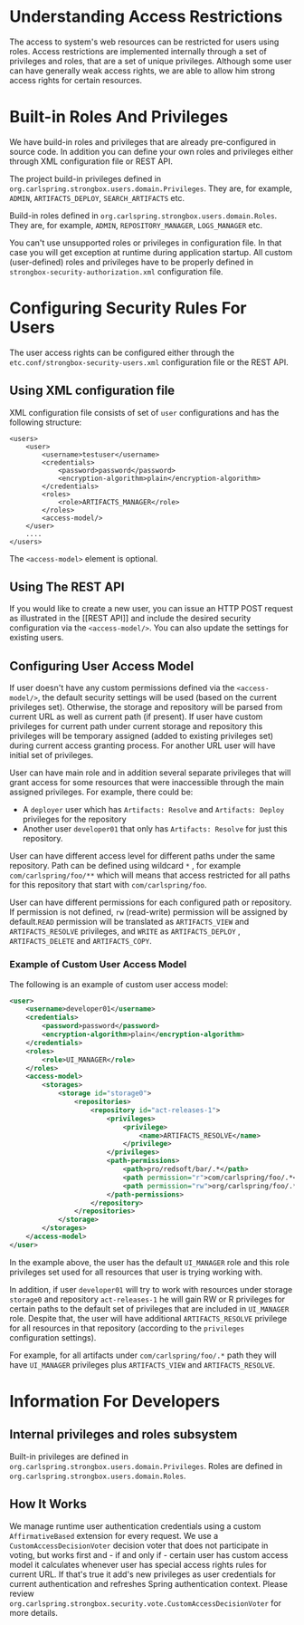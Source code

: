 # Understanding Access Restrictions

The access to system's web resources can be restricted for users using roles. Access restrictions are implemented internally through a set of privileges and roles, that are a set of unique privileges. Although some user can have generally weak access rights, we are able to allow him strong access rights for certain resources.

# Built-in Roles And Privileges

We have build-in roles and privileges that are already pre-configured in source code. In addition you can define your own roles and privileges either through XML configuration file or REST API.

The project build-in privileges defined in `org.carlspring.strongbox.users.domain.Privileges`. They are, for example, `ADMIN`, `ARTIFACTS_DEPLOY`, `SEARCH_ARTIFACTS` etc.

Build-in roles defined in `org.carlspring.strongbox.users.domain.Roles`. They are, for example, `ADMIN`, `REPOSITORY_MANAGER`, `LOGS_MANAGER` etc.

You can't use unsupported roles or privileges in configuration file. In that case you will get exception at runtime during application startup. All custom (user-defined) roles and privileges have to be properly defined in `strongbox-security-authorization.xml` configuration file.

# Configuring Security Rules For Users

The user access rights can be configured either through the `etc.conf/strongbox-security-users.xml` configuration file or the REST API.

## Using XML configuration file

XML configuration file consists of set of `user` configurations and has the following structure:

    <users>
        <user>
            <username>testuser</username>
            <credentials>
                <password>password</password>
                <encryption-algorithm>plain</encryption-algorithm>
            </credentials>
            <roles>
                <role>ARTIFACTS_MANAGER</role>
            </roles>
            <access-model/>
        </user>
        ....
    </users>

The `<access-model>` element is optional.

## Using The REST API

If you would like to create a new user, you can issue an HTTP POST request as illustrated in the [[REST API]] and include the desired security configuration via the `<access-model/>`. You can also update the settings for existing users. 

## Configuring User Access Model

If user doesn't have any custom permissions defined via the `<access-model/>`, the default security settings will be used (based on the current privileges set). Otherwise, the storage and repository will be parsed from current URL as well as current path (if present). If user have custom privileges for current path under current storage and repository this privileges will be temporary assigned (added to existing privileges set) during current access granting process. For another URL user will have initial set of privileges.

User can have main role and in addition several separate privileges that will grant access for some resources that were inaccessible through the main assigned privileges. For example, there could be:
* A `deployer` user which has `Artifacts: Resolve` and `Artifacts: Deploy` privileges for the repository
* Another user `developer01`  that only has `Artifacts: Resolve`  for just this repository.

User can have different access level for different paths under the same repository. Path can be defined using wildcard `*` , for example `com/carlspring/foo/**`  which will means that access restricted for all paths for this repository that start with `com/carlspring/foo`.

User can have different permissions for each configured path or repository. If permission  is not defined, `rw`  (read-write) permission will be assigned by default.`READ` permission will be translated as `ARTIFACTS_VIEW` and `ARTIFACTS_RESOLVE`  privileges, and `WRITE` as `ARTIFACTS_DEPLOY` , `ARTIFACTS_DELETE` and `ARTIFACTS_COPY`.

### Example of Custom User Access Model

The following is an example of custom user access model:

```xml
<user>
    <username>developer01</username>
    <credentials>
        <password>password</password>
        <encryption-algorithm>plain</encryption-algorithm>
    </credentials>
    <roles>
        <role>UI_MANAGER</role>
    </roles>
    <access-model>
        <storages>
            <storage id="storage0">
                <repositories>
                    <repository id="act-releases-1">
                        <privileges>
                            <privilege>
                                <name>ARTIFACTS_RESOLVE</name>
                            </privilege>
                        </privileges>
                        <path-permissions>
                            <path>pro/redsoft/bar/.*</path>
                            <path permission="r">com/carlspring/foo/.*</path>
                            <path permission="rw">org/carlspring/foo/.*</path>
                        </path-permissions>
                    </repository>
                </repositories>
            </storage>
        </storages>
    </access-model>
</user>
```

In the example above, the user has the default `UI_MANAGER` role and this role privileges set used for all resources that user is trying working with. 

In addition, if user `developer01` will try to work with resources under storage `storage0` and repository `act-releases-1` he will gain RW or R privileges for certain paths to the default set of privileges that are included in `UI_MANAGER` role. Despite that, the user will have additional `ARTIFACTS_RESOLVE` privilege for all resources in that repository (according to the `privileges` configuration settings).

For example, for all artifacts under `com/carlspring/foo/.*` path they will have `UI_MANAGER` privileges plus `ARTIFACTS_VIEW` and `ARTIFACTS_RESOLVE`.

# Information For Developers

## Internal privileges and roles subsystem

Built-in privileges are defined in `org.carlspring.strongbox.users.domain.Privileges`. Roles are defined in `org.carlspring.strongbox.users.domain.Roles`.

## How It Works

We manage runtime user authentication credentials using a custom `AffirmativeBased` extension for every request. We use a `CustomAccessDecisionVoter` decision voter that does not participate in voting, but works first and - if and only if - certain user has custom access model it calculates whenever user has special access rights rules for current URL. If that's true it add's new privileges as user credentials for current authentication and refreshes Spring authentication context. Please review `org.carlspring.strongbox.security.vote.CustomAccessDecisionVoter` for more details.
